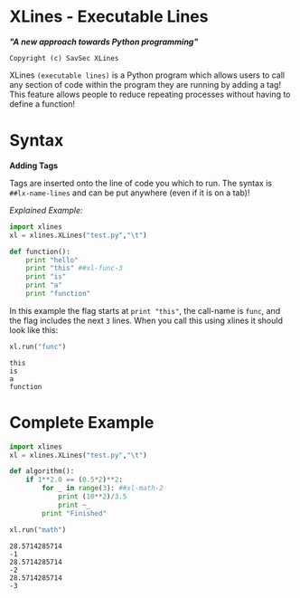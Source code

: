 XLines - Executable Lines
=========================

***"A new approach towards Python programming"***

`Copyright (c) SavSec XLines`

XLines `(executable lines)` is a Python program which allows users to call any section of code within the program they are running by adding a tag! This feature allows people to reduce repeating processes without having to define a function!

Syntax
======

**Adding Tags**

Tags are inserted onto the line of code you which to run. The syntax is `##lx-name-lines` and can be put anywhere (even if it is on a tab)!

*Explained Example:*

```python
import xlines
xl = xlines.XLines("test.py","\t")

def function():
	print "hello"
	print "this" ##xl-func-3
	print "is"
	print "a"
	print "function"
```

In this example the flag starts at `print "this"`, the call-name is `func`, and the flag includes the next `3` lines. When you call this using xlines it should look like this:

```python
xl.run("func")
```
```
this
is
a
function
```

Complete Example
================

```python
import xlines
xl = xlines.XLines("test.py","\t")

def algorithm():
	if 1**2.0 == (0.5*2)**2:
		for _ in range(3): ##xl-math-2
			print (10**2)/3.5
			print ~_
		print "Finished"

xl.run("math")
```
```
28.5714285714
-1
28.5714285714
-2
28.5714285714
-3
```
